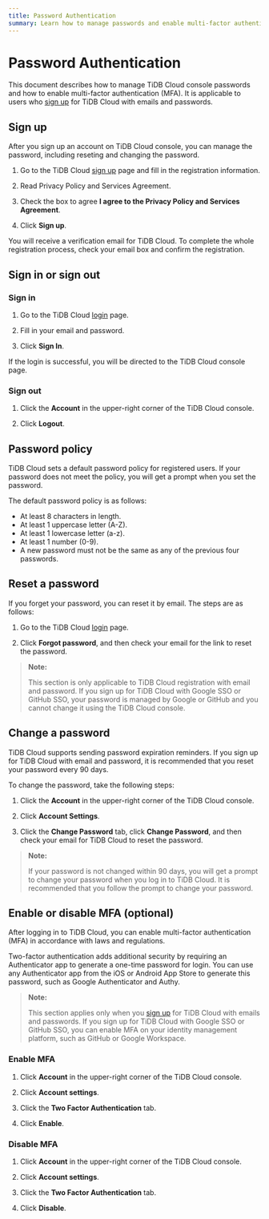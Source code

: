 ```yaml
---
title: Password Authentication
summary: Learn how to manage passwords and enable multi-factor authentication (MFA) in the TiDB Cloud console.
---
```


# Password Authentication

This document describes how to manage TiDB Cloud console passwords and how to enable multi-factor authentication (MFA). It is applicable to users who [sign up](https://tidbcloud.com/free-trial) for TiDB Cloud with emails and passwords.

## Sign up

After you sign up an account on TiDB Cloud console, you can manage the password, including reseting and changing the password.

1. Go to the TiDB Cloud [sign up](https://tidbcloud.com/signup) page and fill in the registration information. 

2. Read Privacy Policy and Services Agreement.

3. Check the box to agree **I agree to the Privacy Policy and Services Agreement**.

4. Click **Sign up**.

You will receive a verification email for TiDB Cloud. To complete the whole registration process, check your email box and confirm the registration.

## Sign in or sign out

### Sign in

1. Go to the TiDB Cloud [login](https://tidbcloud.com/) page.

2. Fill in your email and password.

3. Click **Sign In**.

If the login is successful, you will be directed to the TiDB Cloud console page.

### Sign out

1. Click the <MDSvgIcon name="icon-top-account-settings" /> **Account** in the upper-right corner of the TiDB Cloud console.

2. Click **Logout**.

## Password policy

TiDB Cloud sets a default password policy for registered users. If your password does not meet the policy, you will get a prompt when you set the password.

The default password policy is as follows:

- At least 8 characters in length.
- At least 1 uppercase letter (A-Z).
- At least 1 lowercase letter (a-z).
- At least 1 number (0-9).
- A new password must not be the same as any of the previous four passwords.

## Reset a password

If you forget your password, you can reset it by email. The steps are as follows:

1. Go to the TiDB Cloud [login](https://tidbcloud.com/) page.

2. Click **Forgot password**, and then check your email for the link to reset the password.

> **Note:**
>
> This section is only applicable to TiDB Cloud registration with email and password. If you sign up for TiDB Cloud with Google SSO or GitHub SSO, your password is managed by Google or GitHub and you cannot change it using the TiDB Cloud console.

## Change a password

TiDB Cloud supports sending password expiration reminders. If you sign up for TiDB Cloud with email and password, it is recommended that you reset your password every 90 days. 

To change the password, take the following steps: 

1. Click the <MDSvgIcon name="icon-top-account-settings" /> **Account** in the upper-right corner of the TiDB Cloud console.

2. Click **Account Settings**.

3. Click the **Change Password** tab, click **Change Password**, and then check your email for TiDB Cloud to reset the password.

> **Note:**
>
> If your password is not changed within 90 days, you will get a prompt to change your password when you log in to TiDB Cloud. It is recommended that you follow the prompt to change your password.

## Enable or disable MFA (optional)

After logging in to TiDB Cloud, you can enable multi-factor authentication (MFA) in accordance with laws and regulations.

Two-factor authentication adds additional security by requiring an Authenticator app to generate a one-time password for login. You can use any Authenticator app from the iOS or Android App Store to generate this password, such as Google Authenticator and Authy.

> **Note:**
>
> This section applies only when you [sign up](https://tidbcloud.com/free-trial) for TiDB Cloud with emails and passwords. If you sign up for TiDB Cloud with Google SSO or GitHub SSO, you can enable MFA on your identity management platform, such as GitHub or Google Workspace.

### Enable MFA

1. Click <MDSvgIcon name="icon-top-account-settings" /> **Account** in the upper-right corner of the TiDB Cloud console.

2. Click **Account settings**.

3. Click the **Two Factor Authentication** tab.

4. Click **Enable**.

### Disable MFA

1. Click <MDSvgIcon name="icon-top-account-settings" /> **Account** in the upper-right corner of the TiDB Cloud console.

2. Click **Account settings**.

3. Click the **Two Factor Authentication** tab.

4. Click **Disable**.
